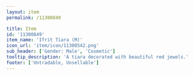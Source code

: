 ```yaml
---
layout: item
permalink: /11300849

title: Item
id: '11300849'
item_name: 'Ifrit Tiara (M)'
icon_url: 'item/icon/11300542.png'
sub_header: ['Gender: Male', 'Cosmetic']
tooltip_description: 'A tiara decorated with beautiful red jewels.'
footer: ['Untradable, Unsellable']
---
```


